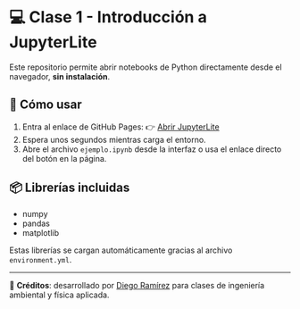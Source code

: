 # 💻 Clase 1 - Introducción a JupyterLite

Este repositorio permite abrir notebooks de Python directamente desde el navegador, **sin instalación**.

## 🚀 Cómo usar

1. Entra al enlace de GitHub Pages:
   👉 [Abrir JupyterLite](https://diegoprograms.github.io/clase_1/)
2. Espera unos segundos mientras carga el entorno.
3. Abre el archivo `ejemplo.ipynb` desde la interfaz o usa el enlace directo del botón en la página.

## 📦 Librerías incluidas
- numpy  
- pandas  
- matplotlib  

Estas librerías se cargan automáticamente gracias al archivo `environment.yml`.

---

📘 **Créditos**: desarrollado por [Diego Ramírez](https://github.com/diegoprograms) para clases de ingeniería ambiental y física aplicada.
